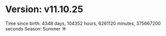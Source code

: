 # Version: v11.10.25
Time since birth: 4348 days, 104352 hours, 6261120 minutes, 375667200 seconds
Season: Summer ☀️
